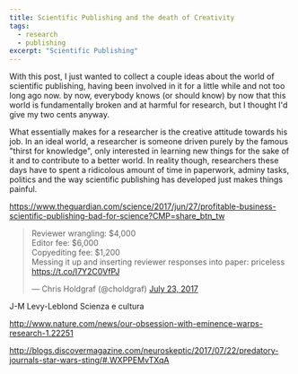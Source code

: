 ```yaml
---
title: Scientific Publishing and the death of Creativity
tags:
  - research
  - publishing
excerpt: "Scientific Publishing"
---
```


With this post, I just wanted to collect a couple ideas about the world of scientific publishing, having been involved in it for a little while and not too long ago now. by now, everybody knows (or should know) by now that this world is fundamentally broken and at harmful for research, but I thought I'd give my two cents anyway. 

What essentially makes for a researcher is the creative attitude towards his job. In an ideal world, a researcher is someone driven purely by the famous "thirst for knowledge", only interested in learning new things for the sake of it and to contribute to a better world. In reality though, researchers these days have to spent a ridicolous amount of time in paperwork, adminy tasks, politics and the way scientific publishing has developed just makes things painful.  

https://www.theguardian.com/science/2017/jun/27/profitable-business-scientific-publishing-bad-for-science?CMP=share_btn_tw

<blockquote class="twitter-tweet" data-lang="en"><p lang="en" dir="ltr">Reviewer wrangling: $4,000<br>Editor fee: $6,000<br>Copyediting fee: $1,200<br>Messing it up and inserting reviewer responses into paper: priceless <a href="https://t.co/I7Y2C0VfPJ">https://t.co/I7Y2C0VfPJ</a></p>&mdash; Chris Holdgraf (@choldgraf) <a href="https://twitter.com/choldgraf/status/889153767743963136">July 23, 2017</a></blockquote> <script async src="//platform.twitter.com/widgets.js" charset="utf-8"></script>


J-M Levy-Leblond Scienza e cultura

http://www.nature.com/news/our-obsession-with-eminence-warps-research-1.22251

http://blogs.discovermagazine.com/neuroskeptic/2017/07/22/predatory-journals-star-wars-sting/#.WXPPEMvTXqA

